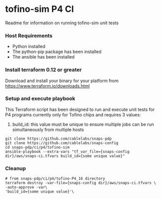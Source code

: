 # tofino-sim P4 CI
Readme for information on running tofino-sim unit tests

### Host Requirements

- Python installed
- The python-pip package has been installed
- The ansible has been installed

### Install terraform 0.12 or greater

Download and install your binary for your platform from  https://www.terraform.io/downloads.html

### Setup and execute playbook

This Terraform script has been designed to run and execute unit tests for P4
programs currently only for Tofino chips and requires 3 values:

1. build_id: this value must be unique to ensure multiple jobs can be run
simultaneously from multiple hosts

````
git clone https://github.com/cablelabs/snaps-pdp
git clone https://github.com/cablelabs/snaps-config
cd snaps-pdp/ci/p4/tofino-sim
ansible-playbook --extra-vars "tf_var_file={snaps-config dir}/aws/snaps-ci.tfvars build_id={some unique value}"
````

### Cleanup
````
# from snaps-pdp/ci/p4/tofino-P4_16 directory
terraform destroy -var-file={snaps-config dir}/aws/snaps-ci.tfvars \
-auto-approve -var\
'build_id={some unique value}'\
````
